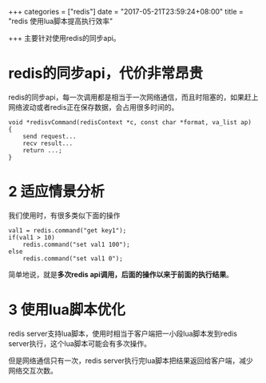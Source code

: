 +++
categories = ["redis"]
date = "2017-05-21T23:59:24+08:00"
title = "redis 使用lua脚本提高执行效率"

+++
主要针对使用redis的同步api。
<!--more-->
# redis的同步api，代价非常昂贵
redis的同步api，每一次调用都是相当于一次网络通信，而且时阻塞的，如果赶上网络波动或者redis正在保存数据，会占用很多时间的。
	
	void *redisvCommand(redisContext *c, const char *format, va_list ap)
	{
		send request...
		recv result...
		return ...;
	}


# 2 适应情景分析
我们使用时，有很多类似下面的操作

	val1 = redis.command("get key1");
	if(val1 > 10)
		redis.command("set val1 100");
	else
		redis.command("set val1 0");

简单地说，就是**多次redis api调用，后面的操作以来于前面的执行结果**。

# 3 使用lua脚本优化

redis server支持lua脚本，使用时相当于客户端把一小段lua脚本发到redis server执行，这个lua脚本可能会有多次操作。

但是网络通信只有一次，redis server执行完lua脚本把结果返回给客户端，减少网络交互次数。

